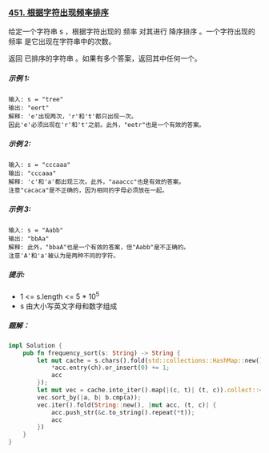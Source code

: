 ### [451. 根据字符出现频率排序](https://leetcode.cn/problems/sort-characters-by-frequency/)
给定一个字符串 s ，根据字符出现的 频率 对其进行 降序排序 。一个字符出现的 频率 是它出现在字符串中的次数。

返回 已排序的字符串 。如果有多个答案，返回其中任何一个。



##### 示例 1:
```
输入: s = "tree"
输出: "eert"
解释: 'e'出现两次，'r'和't'都只出现一次。
因此'e'必须出现在'r'和't'之前。此外，"eetr"也是一个有效的答案。
```

##### 示例 2:
```
输入: s = "cccaaa"
输出: "cccaaa"
解释: 'c'和'a'都出现三次。此外，"aaaccc"也是有效的答案。
注意"cacaca"是不正确的，因为相同的字母必须放在一起。
```

##### 示例 3:
```
输入: s = "Aabb"
输出: "bbAa"
解释: 此外，"bbaA"也是一个有效的答案，但"Aabb"是不正确的。
注意'A'和'a'被认为是两种不同的字符。
```

##### 提示:
- 1 <= s.length <= 5 * 10<sup>5</sup>
- s 由大小写英文字母和数字组成

##### 题解：
```rust
impl Solution {
    pub fn frequency_sort(s: String) -> String {
        let mut cache = s.chars().fold(std::collections::HashMap::new(), |mut acc, ch| {
            *acc.entry(ch).or_insert(0) += 1;
            acc
        });
        let mut vec = cache.into_iter().map(|(c, t)| (t, c)).collect::<Vec<(usize, char)>>();
        vec.sort_by(|a, b| b.cmp(a));
        vec.iter().fold(String::new(), |mut acc, (t, c)| {
            acc.push_str(&c.to_string().repeat(*t));
            acc
        })
    }
}
```
